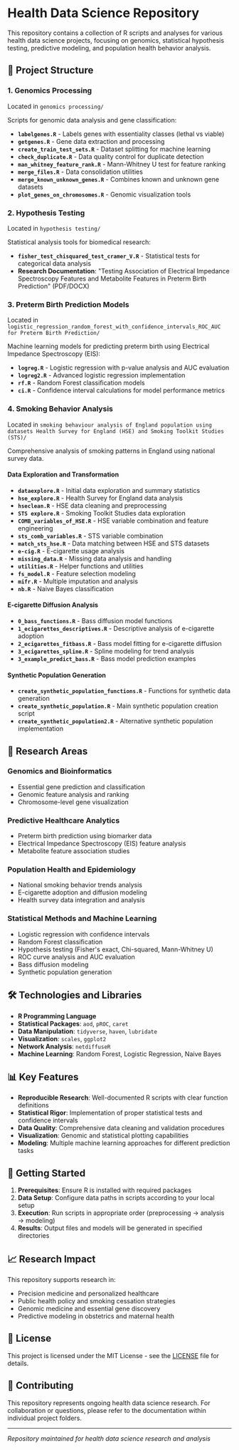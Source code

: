 # Health Data Science Repository

This repository contains a collection of R scripts and analyses for various health data science projects, focusing on genomics, statistical hypothesis testing, predictive modeling, and population health behavior analysis.

## 📁 Project Structure

### 1. Genomics Processing
Located in `genomics processing/`

Scripts for genomic data analysis and gene classification:
- **`labelgenes.R`** - Labels genes with essentiality classes (lethal vs viable)
- **`getgenes.R`** - Gene data extraction and processing
- **`create_train_test_sets.R`** - Dataset splitting for machine learning
- **`check_duplicate.R`** - Data quality control for duplicate detection
- **`man_whitney_feature_rank.R`** - Mann-Whitney U test for feature ranking
- **`merge_files.R`** - Data consolidation utilities
- **`merge_known_unknown_genes.R`** - Combines known and unknown gene datasets
- **`plot_genes_on_chromosomes.R`** - Genomic visualization tools

### 2. Hypothesis Testing
Located in `hypothesis testing/`

Statistical analysis tools for biomedical research:
- **`fisher_test_chisquared_test_cramer_V.R`** - Statistical tests for categorical data analysis
- **Research Documentation**: "Testing Association of Electrical Impedance Spectroscopy Features and Metabolite Features in Preterm Birth Prediction" (PDF/DOCX)

### 3. Preterm Birth Prediction Models
Located in `logistic_regression_random_forest_with_confidence_intervals_ROC_AUC for Preterm Birth Prediction/`

Machine learning models for predicting preterm birth using Electrical Impedance Spectroscopy (EIS):
- **`logreg.R`** - Logistic regression with p-value analysis and AUC evaluation
- **`logreg2.R`** - Advanced logistic regression implementation
- **`rf.R`** - Random Forest classification models
- **`ci.R`** - Confidence interval calculations for model performance metrics

### 4. Smoking Behavior Analysis
Located in `smoking behaviour analysis of England population using datasets Health Survey for England (HSE) and Smoking Toolkit Studies (STS)/`

Comprehensive analysis of smoking patterns in England using national survey data.

#### Data Exploration and Transformation
- **`dataexplore.R`** - Initial data exploration and summary statistics
- **`hse_explore.R`** - Health Survey for England data analysis
- **`hseclean.R`** - HSE data cleaning and preprocessing
- **`STS explore.R`** - Smoking Toolkit Studies data exploration
- **`COMB_variables_of_HSE.R`** - HSE variable combination and feature engineering
- **`sts_comb_variables.R`** - STS variable combination
- **`match_sts_hse.R`** - Data matching between HSE and STS datasets
- **`e-cig.R`** - E-cigarette usage analysis
- **`missing_data.R`** - Missing data analysis and handling
- **`utilities.R`** - Helper functions and utilities
- **`fs_model.R`** - Feature selection modeling
- **`mifr.R`** - Multiple imputation and analysis
- **`nb.R`** - Naive Bayes classification

#### E-cigarette Diffusion Analysis
- **`0_bass_functions.R`** - Bass diffusion model functions
- **`1_ecigarettes_descriptives.R`** - Descriptive analysis of e-cigarette adoption
- **`2_ecigarettes_fitbass.R`** - Bass model fitting for e-cigarette diffusion
- **`3_ecigarettes_spline.R`** - Spline modeling for trend analysis
- **`3_example_predict_bass.R`** - Bass model prediction examples

#### Synthetic Population Generation
- **`create_synthetic_population_functions.R`** - Functions for synthetic data generation
- **`create_synthetic_population.R`** - Main synthetic population creation script
- **`create_synthetic_population2.R`** - Alternative synthetic population implementation

## 🔬 Research Areas

### Genomics and Bioinformatics
- Essential gene prediction and classification
- Genomic feature analysis and ranking
- Chromosome-level gene visualization

### Predictive Healthcare Analytics
- Preterm birth prediction using biomarker data
- Electrical Impedance Spectroscopy (EIS) feature analysis
- Metabolite feature association studies

### Population Health and Epidemiology
- National smoking behavior trends analysis
- E-cigarette adoption and diffusion modeling
- Health survey data integration and analysis

### Statistical Methods and Machine Learning
- Logistic regression with confidence intervals
- Random Forest classification
- Hypothesis testing (Fisher's exact, Chi-squared, Mann-Whitney U)
- ROC curve analysis and AUC evaluation
- Bass diffusion modeling
- Synthetic population generation

## 🛠️ Technologies and Libraries

- **R Programming Language**
- **Statistical Packages**: `aod`, `pROC`, `caret`
- **Data Manipulation**: `tidyverse`, `haven`, `lubridate`
- **Visualization**: `scales`, `ggplot2`
- **Network Analysis**: `netdiffuseR`
- **Machine Learning**: Random Forest, Logistic Regression, Naive Bayes

## 📊 Key Features

- **Reproducible Research**: Well-documented R scripts with clear function definitions
- **Statistical Rigor**: Implementation of proper statistical tests and confidence intervals
- **Data Quality**: Comprehensive data cleaning and validation procedures
- **Visualization**: Genomic and statistical plotting capabilities
- **Modeling**: Multiple machine learning approaches for different prediction tasks

## 🚀 Getting Started

1. **Prerequisites**: Ensure R is installed with required packages
2. **Data Setup**: Configure data paths in scripts according to your local setup
3. **Execution**: Run scripts in appropriate order (preprocessing → analysis → modeling)
4. **Results**: Output files and models will be generated in specified directories

## 📈 Research Impact

This repository supports research in:
- Precision medicine and personalized healthcare
- Public health policy and smoking cessation strategies
- Genomic medicine and essential gene discovery
- Predictive modeling in obstetrics and maternal health

## 📄 License

This project is licensed under the MIT License - see the [LICENSE](LICENSE) file for details.

## 🤝 Contributing

This repository represents ongoing health data science research. For collaboration or questions, please refer to the documentation within individual project folders.

---

*Repository maintained for health data science research and analysis*